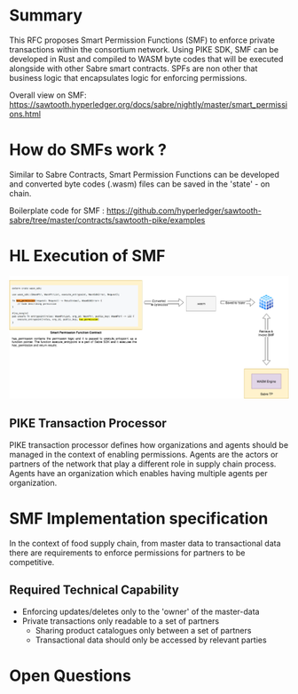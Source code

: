# Summary 
This RFC proposes Smart Permission Functions (SMF) to enforce private transactions within the consortium network. Using PIKE SDK, SMF can be developed in Rust and compiled to WASM byte codes that will be executed alongside with other Sabre smart contracts.
SPFs are non other that business logic that encapsulates logic for enforcing permissions.

Overall view on SMF: https://sawtooth.hyperledger.org/docs/sabre/nightly/master/smart_permissions.html

# How do SMFs work ?
Similar to Sabre Contracts, Smart Permission Functions can be developed and converted byte codes (.wasm) files can be saved in the 'state' - on chain. 

Boilerplate code for SMF : https://github.com/hyperledger/sawtooth-sabre/tree/master/contracts/sawtooth-pike/examples

# HL Execution of SMF
![Alt text](https://github.com/JMIsham/sawtooth-sabre-smartcontract/blob/master/SMF%20Execution.png)

## PIKE Transaction Processor
PIKE transaction processor defines how organizations and agents should be managed in the context of enabling permissions.
Agents are the actors or partners of the network that play a different role in supply chain process.
Agents have an organization which enables having multiple agents per organization. 

# SMF Implementation specification
In the context of food supply chain, from master data to transactional data there are requirements to enforce permissions for partners to be competitive. 

## Required Technical Capability
* Enforcing updates/deletes only to the 'owner' of the master-data
* Private transactions only readable to a set of partners
    * Sharing product catalogues only between a set of partners
    * Transactional data should only be accessed by relevant parties


# Open Questions 
